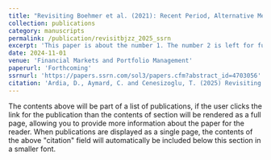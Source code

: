 ```yaml
---
title: "Revisiting Boehmer et al. (2021): Recent Period, Alternative Method, Different Conclusions"
collection: publications
category: manuscripts
permalink: /publication/revisitbjzz_2025_ssrn
excerpt: 'This paper is about the number 1. The number 2 is left for future work.'
date: 2024-11-01
venue: 'Financial Markets and Portfolio Management'
paperurl: 'Forthcoming'
ssrnurl: 'https://papers.ssrn.com/sol3/papers.cfm?abstract_id=4703056'
citation: 'Ardia, D., Aymard, C. and Cenesizoglu, T. (2025) Revisiting Boehmer et al. (2021): Recent Period, Alternative Method, Different Conclusions, Financial Markets and Portfolio Management, XXX, XXX-XXX, DOI:XXX'
---
```

The contents above will be part of a list of publications, if the user clicks the link for the publication than the contents of section will be rendered as a full page, allowing you to provide more information about the paper for the reader. When publications are displayed as a single page, the contents of the above "citation" field will automatically be included below this section in a smaller font.
